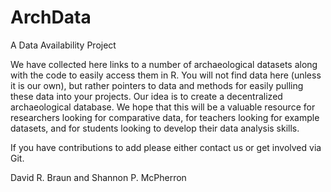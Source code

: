 # ArchData
A Data Availability Project 

We have collected here links to a number of archaeological datasets along with the code to easily access them in R.  You will not find data here (unless it is our own), but rather pointers to data and methods for easily pulling these data into your projects.  Our idea is to create a decentralized archaeological database.  We hope that this will be a valuable resource for researchers looking for comparative data, for teachers looking for example datasets, and for students looking to develop their data analysis skills.

If you have contributions to add please either contact us or get involved via Git.

David R. Braun and Shannon P. McPherron

